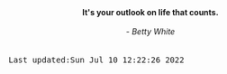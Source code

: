 
<div align="center"><b><span>It's your outlook on life that counts.</span></b><br><br><i> - Betty White</i></div>
<br><br><kbd>Last updated:Sun Jul 10 12:22:26 2022</kbd>